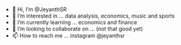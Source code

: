 - 👋 Hi, I’m @JeyanthSR
- 👀 I’m interested in ... data analysis, economics, music and sports
- 🌱 I’m currently learning ... economics and finance
- 💞️ I’m looking to collaborate on ... (not that good yet)
- 📫 How to reach me ... instagram @jeyanthsr

<!---
JeyanthSR/JeyanthSR is a ✨ special ✨ repository because its `README.md` (this file) appears on your GitHub profile.
You can click the Preview link to take a look at your changes.
--->
